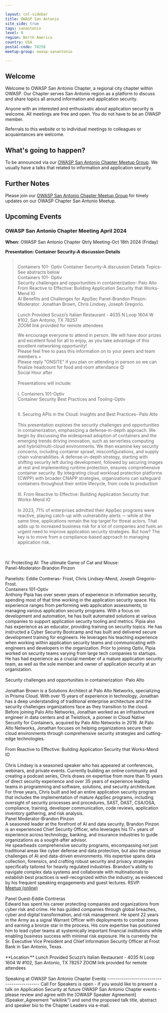 ```yaml
---

layout: col-sidebar
title: OWASP San Antonio
site_side: true
tags: sanantonio
level: 0
region: North America
country: USA
postal-code: 78258
meetup-group: owasp-sanantonio

---
```


## Welcome
Welcome to OWASP San Antonio Chapter, a regional city chapter within OWASP. Our Chapter serves San Antonio region as a platform to discuss and share topics all around information and application security.

Anyone with an interested and enthusiastic about application security is welcome. All meetings are free and open. You do not have to be an OWASP member.

Referrals to this website or to individual meetings to colleagues or acquaintances are welcome.

## What's going to happen?
To be announced via our [OWASP San Antonio Chapter Meetup Group](https://www.meetup.com/owasp-sanantonio/).
We usually have a talks that related to information and application security.

## Further Notes
Please join our [OWASP San Antonio Chapter Meetup Group](https://www.meetup.com/owasp-sanantonio/) for timely updates on our OWASP Chapter San Antonio Meetup.

## Upcoming Events ##
### OWASP San Antonio Chapter Meeting April 2024 ###

**When:** OWASP San Antonio Chapter Qtrly Meeting-Oct 18th 2024 (Friday)

**Presentation: Container Security-A discussion Details** 
<blockquote> 
  <br>
Containers 101- Optiv
Container Security-A discussion
Details
Topics- See abstracts below
<br>
Containers 101- Optiv
<Br>
Security challenges and opportunities in containerization- Palo Alto
<Br>
From Reactive to Effective: Building Application Security that Works-Mend IO
<Br>
AI Benefits and Challenges for AppSec Panel-Brandon Pinson-Moderator: Jonathan Brown, Chris Lindsey, Joseph Gregorio.
<br><br>
Lunch Provided
Scuzzi’s Italian Restaurant - 4035 N Loop 1604 W #102, San Antonio, TX 78257
<br>
ZOOM link provided for remote attendees
<Br>

We encourage everyone to attend in person. We will have door prizes and excellent food for all to enjoy, as you take advantage of this excellent networking opportunity!
<br>
Please feel free to pass this information on to your peers and team members.+
<Br>
Please reply “ONSITE” if you plan on attending in person so we can finalize headcount for food and room attendance 😊
<br>
Social Hour after
<br> <br>
Presentations will include:
<BR><br>
I. Containers 101-Optiv
<br>
Container Security Best Practices and Tooling-Optiv
<br><br>

II. Securing APIs in the Cloud: Insights and Best Practices- Palo Alto
<br><br>
This presentation explores the security challenges and opportunities in containerization, emphasizing a defense-in-depth approach. We begin by discussing the widespread adoption of containers and the emerging trends driving innovation, such as serverless computing and hybrid/multi-cloud environments. We then examine key security concerns, including container sprawl, misconfigurations, and supply chain vulnerabilities. A defense-in-depth strategy, starting with shifting security left during development, followed by securing images at rest and implementing runtime protection, ensures comprehensive container security. By integrating cloud workload protection platforms (CWPP) with broader CNAPP strategies, organizations can safeguard containers throughout their entire lifecycle, from code to production
<br><br>
III. From Reactive to Effective: Building Application Security that Works-Mend IO
<br><br>
In 2023, 71% of enterprises admitted their AppSec programs were reactive, playing catch-up with vulnerability alerts -– while at the same time, applications remain the top target for threat actors. That adds up to increased business risk for a lot of companies and fuels an urgent need to improve application security strategies. But how?
The key is to move from a compliance-based approach to managing application risk.
</blockquote>
<br><br>
IV. Protecting AI: The ultimate Game of Cat and Mouse:
<br>
Panel-Moderator-Brandon Pinzon
<br><br>
Panelists: Eddie Contreras- Frost, Chris Lindsey-Mend, Joseph Gregorio-Frost.
<Br><br?
**Speakers:** 
<blockquote>
Containers 101-Optiv
  <br>
Anthony Pipia has over seven years of experience in information security, spending most of that time working in the application security space. His experience ranges from performing web application assessments, to managing various application security programs. With a focus on development and automation, he has built automated solutions at various companies to support application security tooling and metrics.
Pipia also has experience as an educator, providing training on security topics. He has instructed a Cyber Security Bootcamp and has built and delivered secure development training for engineers. He leverages his teaching experience when working within application security teams and communicating with engineers and developers in the organization.
Prior to joining Optiv, Pipia worked on security teams varying from large tech companies to startups. He has had experience as a crucial member of a mature application security team, as well as the sole member and owner of application security at an organization.
<br> <br>
Security challenges and opportunities in containerization -Palo Alto
<br><br>
Jonathan Brown is a Solutions Architect at Palo Alto Networks, specializing in Prisma Cloud. With over 15 years of experience in technology, Jonathan has a deep understanding of traditional enterprise architecture and the security challenges organizations face as they transition to the cloud. Before joining Palo Alto Networks, Jonathan worked as an infrastructure engineer in data centers and at Twistlock, a pioneer in Cloud Native Security for Containers, acquired by Palo Alto Networks in 2019. At Palo Alto Networks, Jonathan focuses on helping organizations secure their cloud environments through comprehensive security strategies and cutting-edge technologies.
<br><br>
From Reactive to Effective: Building Application Security that Works-Mend IO
  <br><br>
Chris Lindsey is a seasoned speaker who has appeared at conferences, webinars, and private events. Currently building an online community and creating a podcast series, Chris draws on expertise from more than 15 years of direct security experience and over 35 years of experience leading teams in programming and software, solutions, and security architecture.
<br>
For three years, Chris built and led an entire application security program that includes the implementation of mature AppSec programs, including oversight of security processes and procedures, SAST, DAST, CSA/OSA, compliance, training, developer communication, code reviews, application inventory gathering, and risk analysis.
<br>
Panel Moderator-Brandon Pinzon
<br>
A seasoned leader at the forefront of AI and data security, Brandon Pinzon is an experienced Chief Security Officer, who leverages his 17+ years of experience across technology, banking, and insurance industries to guide organizations as a sought-after advisor.
  <br>
He spearheads comprehensive security programs, encompassing not just traditional areas like cyber defense and data protection, but also the unique challenges of AI and data-driven environments. His expertise spans data collection, forensics, and crafting robust security and privacy strategies specifically tailored for heavily regulated industries. Brandon's ability to navigate complex data systems and collaborate with
multinationals to establish best practices is well-recognized within the industry, as evidenced by his frequent speaking engagements and guest lectures.
</blockquote>
RSVP:<br>
<a href="https://www.meetup.com/owasp-sanantonio/events/299305618/" target="_blank">Meetup (online)</a>
<br><br>
Panel Guest-Eddie Contreras
<br>
Edward has spent his career protecting companies and organizations from cyber risk and crime. He has guided companies through global breaches, cyber and digital transformation, and risk management. He spent 22 years in the Army as a signal Warrant Officer with deployments to combat zones and earning a bronze star in the process. His core expertise has positioned him to lead cyber teams at systemically important financial institutions while enabling business success with minimal risk exposure. He is currently the Sr. Executive Vice President and Chief Information Security Officer at Frost Bank in San Antonio, Texas.
<br><br>
**Location:** Lunch Provided
Scuzzi’s Italian Restaurant - 4035 N Loop 1604 W #102, San Antonio, TX 78257
ZOOM link provided for remote attendees
<br><br>
Speaking at OWASP San Antonio Chapter Events
--------------------------------------------
Call For Speakers is open - if you would like to present a talk on Application Security at future OWASP San Antonio Chapter events - please review and agree with the [OWASP Speaker Agreement](Speaker_Agreement "wikilink") and send the proposed talk title, abstract and speaker bio to the Chapter Leaders via e-mail.

